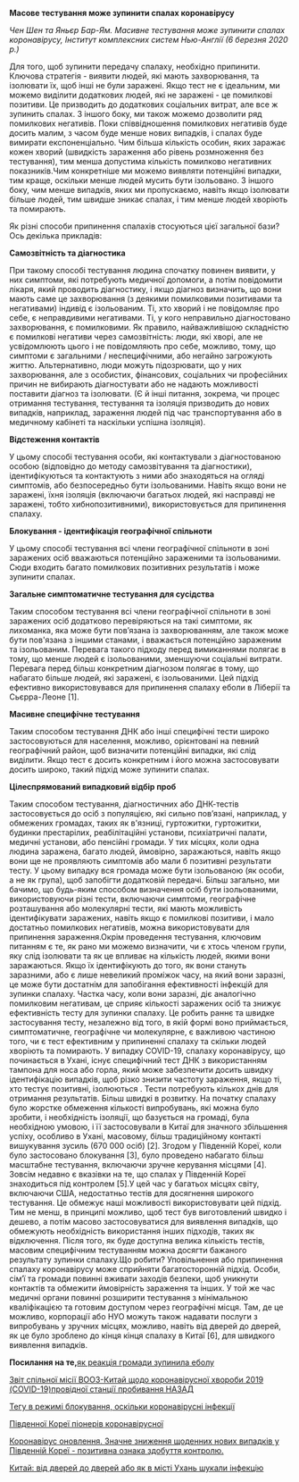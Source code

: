 **Масове тестування може зупинити спалах коронавірусу**

_Чен Шен та Яньєр Бар-Ям. Масивне тестування може зупинити спалах коронавірусу, Інститут комплексних систем Нью-Англії (6 березня 2020 р.)_

Для того, щоб зупинити передачу спалаху, необхідно припинити. Ключова стратегія - виявити людей, які мають захворювання, та ізолювати їх, щоб інші не були заражені. Якщо тест не є ідеальним, ми можемо виділити додаткових людей, які не заражені - це помилкові позитиви. Це призводить до додаткових соціальних витрат, але все ж зупинить спалах. З іншого боку, ми також можемо дозволити ряд помилкових негативів. Поки співвідношення помилкових негативів буде досить малим, з часом буде менше нових випадків, і спалах буде вимирати експоненціально. Чим більша кількість особин, яких заражає кожен хворий (швидкість зараження або рівень розмноження без тестування), тим менша допустима кількість помилково негативних показників.Чим конкретніше ми можемо виявляти потенційні випадки, тим краще, оскільки менше людей мусить бути ізольовано. З іншого боку, чим менше випадків, яких ми пропускаємо, навіть якщо ізолювати більше людей, тим швидше зникає спалах, і тим менше людей хворіють та помирають.

Як різні способи припинення спалахів стосуються цієї загальної бази? Ось декілька прикладів:

**Самозвітність та діагностика**

При такому способі тестування людина спочатку повинен виявити, у них симптоми, які потребують медичної допомоги, а потім повідомити лікаря, який проводить діагностику, і якщо діагноз визначить, що вони мають саме це захворювання (з деякими помилковими позитивами та негативами) індивід є ізольованим. Ті, хто хворий і не повідомляє про себе, є неправдивими негативами. Ті, у кого неправильно діагностовано захворювання, є помилковими. Як правило, найважливішою складністю є помилкові негативи через самозвітність: люди, які хворі, але не усвідомлюють цього і не повідомляють про себе, можливо, тому, що симптоми є загальними / неспецифічними, або негайно загрожують життю. Альтернативно, люди можуть підозрювати, що у них захворювання, але з особистих, фінансових, соціальних чи професійних причин не вибирають діагностувати або не надають можливості поставити діагноз та ізолювати. (Є й інші питання, зокрема, чи процес отримання тестування, тестування та ізоляція призводить до нових випадків, наприклад, зараження людей під час транспортування або в медичному кабінеті та наскільки успішна ізоляція).

**Відстеження контактів**

У цьому способі тестування особи, які контактували з діагностованою особою (відповідно до методу самозвітування та діагностики), ідентифікуються та контактують з ними або знаходяться на огляді симптомів, або безпосередньо бути ізольованими. Навіть якщо вони не заражені, їхня ізоляція (включаючи багатьох людей, які насправді не заражені, тобто хибнопозитивними), використовується для припинення спалаху.

**Блокування - ідентифікація географічної спільноти**

У цьому способі тестування всі члени географічної спільноти в зоні заражених осіб вважаються потенційно зараженими та ізольованими. Сюди входить багато помилкових позитивних результатів і може зупинити спалах.

**Загальне симптоматичне тестування для сусідства**

Таким способом тестування всі члени географічної спільноти в зоні заражених осіб додатково перевіряються на такі симптоми, як лихоманка, яка може бути пов’язана із захворюванням, але також може бути пов'язана з іншими станами, і вважається потенційно зараженим та ізольованим. Перевага такого підходу перед вимиканнями полягає в тому, що менше людей є ізольованими, зменшуючи соціальні витрати. Перевага перед більш конкретним діагнозом полягає в тому, що набагато більше людей, які заражені, є ізольованими. Цей підхід ефективно використовувався для припинення спалаху еболи в Ліберії та Сьєрра-Леоне [1].

**Масивне специфічне тестування**

Таким способом тестування ДНК або інші специфічні тести широко застосовуються для населення, можливо, орієнтовані на певний географічний район, щоб визначити потенційні випадки, які слід виділити. Якщо тест є досить конкретним і його можна застосовувати досить широко, такий підхід може зупинити спалах.

**Цілеспрямований випадковий відбір проб**

Таким способом тестування, діагностичних або ДНК-тестів застосовується до осіб з популяцією, які сильно пов’язані, наприклад, у обмежених громадах, таких як в'язниці, гуртожитки, гуртожитки, будинки престарілих, реабілітаційні установи, психіатричні палати, медичні установи, або пенсійні громади. У тих місцях, коли одна людина заражена, багато людей, ймовірно, заражаються, навіть якщо вони ще не проявляють симптомів або мали б позитивні результати тесту. У цьому випадку вся громада може бути ізольованою (як особи, а не як група), щоб запобігти додатковій передачі. Більш загально, ми бачимо, що будь-яким способом визначення осіб бути ізольованими, використовуючи різні тести, включаючи симптоми, географічне розташування або молекулярні тести, які мають можливість ідентифікувати заражених, навіть якщо є помилкові позитиви, і мало достатньо помилкових негативів, можна використовувати для припинення зараження.Окрім проведення тестування, ключовим питанням є те, як рано ми можемо визначити, чи є хтось членом групи, яку слід ізолювати та як це впливає на кількість людей, якими вони заражаються. Якщо їх ідентифікують до того, як вони стануть заразними, або є лише невеликий проміжок часу, на який вони заразні, це може бути достатнім для запобігання ефективності інфекцій для зупинки спалаху. Частка часу, коли вони заразні, діє аналогічно помилковим негативам, це сприяє кількості заражених осіб та знижує ефективність тесту для зупинки спалаху. Це робить раннє та швидке застосування тесту, незалежно від того, в якій формі воно приймається, симптоматичне, географічне чи молекулярне, є важливою частиною того, чи є тест ефективним у припиненні спалаху та скільки людей хворіють та помирають. У випадку COVID-19, спалаху коронавірусу, що починається в Ухані, існує специфічний тест ДНК з використанням тампона для носа або горла, який може забезпечити досить швидку ідентифікацію випадків, щоб різко знизити частоту зараження, якщо ті, хто тестує позитивні, ізолюються . Тести потребують кількох днів для отримання результатів. Більш швидкі в розвитку. На початку спалаху було жорстке обмеження кількості випробувань, які можна було зробити, і необхідність ізоляції, що базується на громаді, була необхідною умовою, і її застосовували в Китаї для значного збільшення успіху, особливо в Ухані, масовому, більш традиційному контакті вишукування зусиль (670 000 осіб) [2]. Згодом у Південній Кореї, коли було застосовано блокування [3], було проведено набагато більш масштабне тестування, включаючи зручне керування місцями [4]. Зовсім недавно є вказівки на те, що спалах у Південній Кореї знаходиться під контролем [5].У цей час у багатьох місцях світу, включаючи США, недостатньо тестів для досягнення широкого тестування. Це обмежує наші можливості використовувати цей підхід. Тим не менш, в принципі можливо, щоб тест був виготовлений швидко і дешево, а потім масово застосовуватися для виявлення випадків, що обмежують необхідність використання інших підходів, таких як відключення. Після того, як буде доступна велика кількість тестів, масовим специфічним тестуванням можна досягти бажаного результату зупинки спалаху.Що робити? Уповільнення або припинення спалаху коронавірусу може сприйняти багатосторонній підхід. Особи, сім’ї та громади повинні вживати заходів безпеки, щоб уникнути контактів та обмежити ймовірність зараження та інших. У той же час медичні органи повинні розширити тестування з мінімальною кваліфікацією та готовим доступом через географічні місця. Там, де це можливо, корпорації або НУО можуть також надавати послуги з випробувань у зручних місцях, можливо, навіть від дверей до дверей, як це було зроблено до кінця кінця спалаху в Китаї [6], для швидкого виявлення випадків.

**Посилання на те,**[як реакція громади зупинила еболу](https://necsi.edu/how-community-response-stopped-ebola)

[Звіт спільної місії ВООЗ-Китай щодо коронавірусної хвороби 2019 (COVID-19)провідної станції пробивання НАЗАД](https://www.who.int/docs/default-source/coronaviruse/who-china-joint-mission-on-covid-19-final-report.pdf)

[Тегу в режимі блокування, оскільки коронавірусні інфекції](http://english.chosun.com/site/data/html_dir/2020/02/24/2020022401353.html)

[Південної Кореї піонерів коронавірусної](https://www.cnn.com/2020/03/02/asia/coronavirus-drive-through-south-korea-hnk-intl/index.html)

[Коронавірус оновлення. Значне зниження щоденних нових випадків у Південній Кореї - позитивна ознака здобуття контролю.](https://twitter.com/yaneerbaryam/status/1235734017699430401?s=20)

[Китай: від дверей до дверей або як в місті Ухань шукали інфекцію](https://www.courthousenews.com/china-goes-door-to-door-in-wuhan-seeking-infections/)
